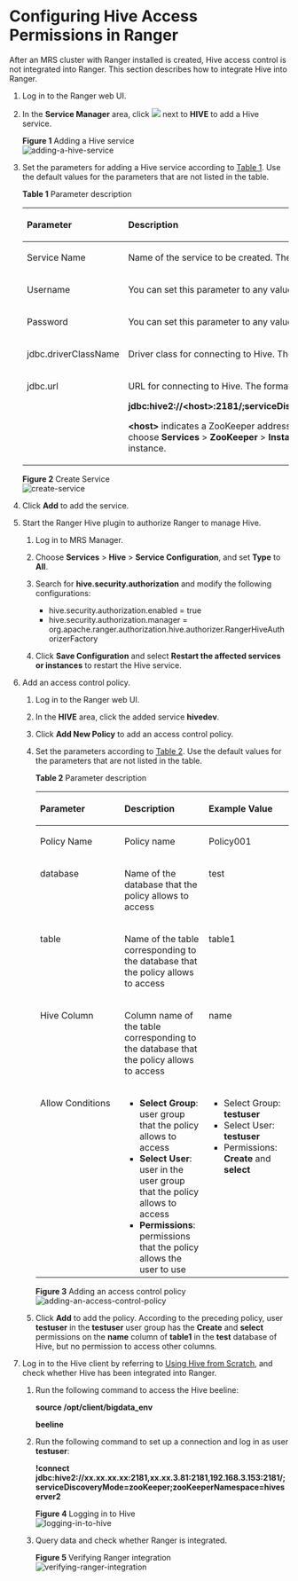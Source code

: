 # Configuring Hive Access Permissions in Ranger<a name="EN-US_TOPIC_0228886236"></a>

After an MRS cluster with Ranger installed is created, Hive access control is not integrated into Ranger. This section describes how to integrate Hive into Ranger.

1.  Log in to the Ranger web UI.
2.  In the  **Service Manager**  area, click  ![](figures/icon_mrs_jiahao.png)  next to  **HIVE**  to add a Hive service.

    **Figure  1**  Adding a Hive service<a name="fig1355517248383"></a>  
    ![](figures/adding-a-hive-service.png "adding-a-hive-service")

3.  Set the parameters for adding a Hive service according to  [Table 1](#table54444329411). Use the default values for the parameters that are not listed in the table.

    **Table  1**  Parameter description

    <a name="table54444329411"></a>
    <table><thead align="left"><tr id="row1844243264112"><th class="cellrowborder" valign="top" width="33.33333333333333%" id="mcps1.2.4.1.1"><p id="p12442193220418"><a name="p12442193220418"></a><a name="p12442193220418"></a>Parameter</p>
    </th>
    <th class="cellrowborder" valign="top" width="33.33333333333333%" id="mcps1.2.4.1.2"><p id="p1744210322416"><a name="p1744210322416"></a><a name="p1744210322416"></a>Description</p>
    </th>
    <th class="cellrowborder" valign="top" width="33.33333333333333%" id="mcps1.2.4.1.3"><p id="p84421328419"><a name="p84421328419"></a><a name="p84421328419"></a>Example Value</p>
    </th>
    </tr>
    </thead>
    <tbody><tr id="row644393284112"><td class="cellrowborder" valign="top" width="33.33333333333333%" headers="mcps1.2.4.1.1 "><p id="p18442232184110"><a name="p18442232184110"></a><a name="p18442232184110"></a>Service Name</p>
    </td>
    <td class="cellrowborder" valign="top" width="33.33333333333333%" headers="mcps1.2.4.1.2 "><p id="p8442203254115"><a name="p8442203254115"></a><a name="p8442203254115"></a>Name of the service to be created. The value is fixed to <strong id="b6448272528"><a name="b6448272528"></a><a name="b6448272528"></a>hivedev</strong>.</p>
    </td>
    <td class="cellrowborder" valign="top" width="33.33333333333333%" headers="mcps1.2.4.1.3 "><p id="p14442133211411"><a name="p14442133211411"></a><a name="p14442133211411"></a>hivedev</p>
    </td>
    </tr>
    <tr id="row34433328419"><td class="cellrowborder" valign="top" width="33.33333333333333%" headers="mcps1.2.4.1.1 "><p id="p6443153216418"><a name="p6443153216418"></a><a name="p6443153216418"></a>Username</p>
    </td>
    <td class="cellrowborder" valign="top" width="33.33333333333333%" headers="mcps1.2.4.1.2 "><p id="p12443832114118"><a name="p12443832114118"></a><a name="p12443832114118"></a>You can set this parameter to any value.</p>
    </td>
    <td class="cellrowborder" valign="top" width="33.33333333333333%" headers="mcps1.2.4.1.3 "><p id="p0443532194110"><a name="p0443532194110"></a><a name="p0443532194110"></a>admin</p>
    </td>
    </tr>
    <tr id="row74431532164110"><td class="cellrowborder" valign="top" width="33.33333333333333%" headers="mcps1.2.4.1.1 "><p id="p544313323411"><a name="p544313323411"></a><a name="p544313323411"></a>Password</p>
    </td>
    <td class="cellrowborder" valign="top" width="33.33333333333333%" headers="mcps1.2.4.1.2 "><p id="p7443133224114"><a name="p7443133224114"></a><a name="p7443133224114"></a>You can set this parameter to any value.</p>
    </td>
    <td class="cellrowborder" valign="top" width="33.33333333333333%" headers="mcps1.2.4.1.3 "><p id="p044333212412"><a name="p044333212412"></a><a name="p044333212412"></a>-</p>
    </td>
    </tr>
    <tr id="row144353274113"><td class="cellrowborder" valign="top" width="33.33333333333333%" headers="mcps1.2.4.1.1 "><p id="p94431332194118"><a name="p94431332194118"></a><a name="p94431332194118"></a>jdbc.driverClassName</p>
    </td>
    <td class="cellrowborder" valign="top" width="33.33333333333333%" headers="mcps1.2.4.1.2 "><p id="p14431132144114"><a name="p14431132144114"></a><a name="p14431132144114"></a>Driver class for connecting to Hive. The value is fixed to <strong id="b8102631115313"><a name="b8102631115313"></a><a name="b8102631115313"></a>org.apache.hive.jdbc.HiveDriver</strong>.</p>
    </td>
    <td class="cellrowborder" valign="top" width="33.33333333333333%" headers="mcps1.2.4.1.3 "><p id="p5443153210414"><a name="p5443153210414"></a><a name="p5443153210414"></a>org.apache.hive.jdbc.HiveDriver</p>
    </td>
    </tr>
    <tr id="row104441332194110"><td class="cellrowborder" valign="top" width="33.33333333333333%" headers="mcps1.2.4.1.1 "><p id="p13443123216418"><a name="p13443123216418"></a><a name="p13443123216418"></a>jdbc.url</p>
    </td>
    <td class="cellrowborder" valign="top" width="33.33333333333333%" headers="mcps1.2.4.1.2 "><p id="p15443132174118"><a name="p15443132174118"></a><a name="p15443132174118"></a>URL for connecting to Hive. The format is ZooKeeper mode:</p>
    <p id="p11444132204117"><a name="p11444132204117"></a><a name="p11444132204117"></a><strong id="b136610246548"><a name="b136610246548"></a><a name="b136610246548"></a>jdbc:hive2://&lt;host&gt;:2181/;serviceDiscoveryMode=zooKeeper;zooKeeperNamespace=hiveserver2</strong></p>
    <p id="p717612451575"><a name="p717612451575"></a><a name="p717612451575"></a><strong id="b743982811548"><a name="b743982811548"></a><a name="b743982811548"></a>&lt;host&gt;</strong> indicates a ZooKeeper address. To obtain the ZooKeeper address, log in to MRS Manager, choose <strong id="b14494144916543"><a name="b14494144916543"></a><a name="b14494144916543"></a>Services</strong> &gt; <strong id="b88704510546"><a name="b88704510546"></a><a name="b88704510546"></a>ZooKeeper</strong> &gt; <strong id="b912545413542"><a name="b912545413542"></a><a name="b912545413542"></a>Instance</strong>, and view the management IP address of the ZooKeeper instance.</p>
    </td>
    <td class="cellrowborder" valign="top" width="33.33333333333333%" headers="mcps1.2.4.1.3 "><p id="p12444163244112"><a name="p12444163244112"></a><a name="p12444163244112"></a>jdbc:hive2://xx.xx.xx.xx:2181,xx.xx.xx.xx:2181,xx.xx.xx.xx:2181/;serviceDiscoveryMode=zooKeeper;zooKeeperNamespace=hiveserver2</p>
    </td>
    </tr>
    </tbody>
    </table>

    **Figure  2**  Create Service<a name="fig39091316015"></a>  
    ![](figures/create-service.png "create-service")

4.  Click  **Add**  to add the service.
5.  Start the Ranger Hive plugin to authorize Ranger to manage Hive.
    1.  Log in to MRS Manager.
    2.  Choose  **Services**  \>  **Hive**  \>  **Service Configuration**, and set  **Type**  to  **All**.
    3.  Search for  **hive.security.authorization**  and modify the following configurations:
        -   hive.security.authorization.enabled = true
        -   hive.security.authorization.manager = org.apache.ranger.authorization.hive.authorizer.RangerHiveAuthorizerFactory

    4.  Click  **Save Configuration**  and select  **Restart the affected services or instances**  to restart the Hive service.

6.  Add an access control policy.
    1.  Log in to the Ranger web UI.
    2.  In the  **HIVE**  area, click the added service  **hivedev**.
    3.  Click  **Add New Policy**  to add an access control policy.
    4.  Set the parameters according to  [Table 2](#table116322231534). Use the default values for the parameters that are not listed in the table.

        **Table  2**  Parameter description

        <a name="table116322231534"></a>
        <table><thead align="left"><tr id="row11633152314316"><th class="cellrowborder" valign="top" width="33.33333333333333%" id="mcps1.2.4.1.1"><p id="p1260833016420"><a name="p1260833016420"></a><a name="p1260833016420"></a>Parameter</p>
        </th>
        <th class="cellrowborder" valign="top" width="33.33333333333333%" id="mcps1.2.4.1.2"><p id="p156082301046"><a name="p156082301046"></a><a name="p156082301046"></a>Description</p>
        </th>
        <th class="cellrowborder" valign="top" width="33.33333333333333%" id="mcps1.2.4.1.3"><p id="p1060811302417"><a name="p1060811302417"></a><a name="p1060811302417"></a>Example Value</p>
        </th>
        </tr>
        </thead>
        <tbody><tr id="row1163310231234"><td class="cellrowborder" valign="top" width="33.33333333333333%" headers="mcps1.2.4.1.1 "><p id="p1865510429816"><a name="p1865510429816"></a><a name="p1865510429816"></a>Policy Name</p>
        </td>
        <td class="cellrowborder" valign="top" width="33.33333333333333%" headers="mcps1.2.4.1.2 "><p id="p19547132615414"><a name="p19547132615414"></a><a name="p19547132615414"></a>Policy name</p>
        </td>
        <td class="cellrowborder" valign="top" width="33.33333333333333%" headers="mcps1.2.4.1.3 "><p id="p46331231316"><a name="p46331231316"></a><a name="p46331231316"></a>Policy001</p>
        </td>
        </tr>
        <tr id="row9633142318314"><td class="cellrowborder" valign="top" width="33.33333333333333%" headers="mcps1.2.4.1.1 "><p id="p11633172313315"><a name="p11633172313315"></a><a name="p11633172313315"></a>database</p>
        </td>
        <td class="cellrowborder" valign="top" width="33.33333333333333%" headers="mcps1.2.4.1.2 "><p id="p45473261944"><a name="p45473261944"></a><a name="p45473261944"></a>Name of the database that the policy allows to access</p>
        </td>
        <td class="cellrowborder" valign="top" width="33.33333333333333%" headers="mcps1.2.4.1.3 "><p id="p2063314239314"><a name="p2063314239314"></a><a name="p2063314239314"></a>test</p>
        </td>
        </tr>
        <tr id="row863372320317"><td class="cellrowborder" valign="top" width="33.33333333333333%" headers="mcps1.2.4.1.1 "><p id="p16335231835"><a name="p16335231835"></a><a name="p16335231835"></a>table</p>
        </td>
        <td class="cellrowborder" valign="top" width="33.33333333333333%" headers="mcps1.2.4.1.2 "><p id="p054718261244"><a name="p054718261244"></a><a name="p054718261244"></a>Name of the table corresponding to the database that the policy allows to access</p>
        </td>
        <td class="cellrowborder" valign="top" width="33.33333333333333%" headers="mcps1.2.4.1.3 "><p id="p176331023136"><a name="p176331023136"></a><a name="p176331023136"></a>table1</p>
        </td>
        </tr>
        <tr id="row1663420237318"><td class="cellrowborder" valign="top" width="33.33333333333333%" headers="mcps1.2.4.1.1 "><p id="p663414239318"><a name="p663414239318"></a><a name="p663414239318"></a>Hive Column</p>
        </td>
        <td class="cellrowborder" valign="top" width="33.33333333333333%" headers="mcps1.2.4.1.2 "><p id="p1754752616416"><a name="p1754752616416"></a><a name="p1754752616416"></a>Column name of the table corresponding to the database that the policy allows to access</p>
        </td>
        <td class="cellrowborder" valign="top" width="33.33333333333333%" headers="mcps1.2.4.1.3 "><p id="p1063412318311"><a name="p1063412318311"></a><a name="p1063412318311"></a>name</p>
        </td>
        </tr>
        <tr id="row463413231318"><td class="cellrowborder" valign="top" width="33.33333333333333%" headers="mcps1.2.4.1.1 "><p id="p1263412231934"><a name="p1263412231934"></a><a name="p1263412231934"></a>Allow Conditions</p>
        </td>
        <td class="cellrowborder" valign="top" width="33.33333333333333%" headers="mcps1.2.4.1.2 "><a name="ul291972075620"></a><a name="ul291972075620"></a><ul id="ul291972075620"><li><strong id="b375917178217"><a name="b375917178217"></a><a name="b375917178217"></a>Select Group</strong>: user group that the policy allows to access</li><li><strong id="b291717191610"><a name="b291717191610"></a><a name="b291717191610"></a>Select User</strong>: user in the user group that the policy allows to access</li><li><strong id="b11552113913610"><a name="b11552113913610"></a><a name="b11552113913610"></a>Permissions</strong>: permissions that the policy allows the user to use</li></ul>
        </td>
        <td class="cellrowborder" valign="top" width="33.33333333333333%" headers="mcps1.2.4.1.3 "><a name="ul11428874228"></a><a name="ul11428874228"></a><ul id="ul11428874228"><li>Select Group: <strong id="b4790438473"><a name="b4790438473"></a><a name="b4790438473"></a>testuser</strong></li><li>Select User: <strong id="b12144183717717"><a name="b12144183717717"></a><a name="b12144183717717"></a>testuser</strong></li><li>Permissions: <strong id="b19928193317712"><a name="b19928193317712"></a><a name="b19928193317712"></a>Create</strong> and <strong id="b10441153518712"><a name="b10441153518712"></a><a name="b10441153518712"></a>select</strong></li></ul>
        </td>
        </tr>
        </tbody>
        </table>

        **Figure  3**  Adding an access control policy<a name="fig2047532791212"></a>  
        ![](figures/adding-an-access-control-policy.png "adding-an-access-control-policy")

    5.  Click  **Add**  to add the policy. According to the preceding policy, user  **testuser**  in the  **testuser**  user group has the  **Create**  and  **select**  permissions on the  **name**  column of  **table1**  in the  **test**  database of Hive, but no permission to access other columns.

7.  Log in to the Hive client by referring to  [Using Hive from Scratch](using-hive-from-scratch.md), and check whether Hive has been integrated into Ranger.
    1.  Run the following command to access the Hive beeline:

        **source /opt/client/bigdata\_env**

        **beeline**

    2.  Run the following command to set up a connection and log in as user  **testuser**:

        **!connect jdbc:hive2://xx.xx.xx.xx:2181,xx.xx.3.81:2181,192.168.3.153:2181/;serviceDiscoveryMode=zooKeeper;zooKeeperNamespace=hiveserver2**

        **Figure  4**  Logging in to Hive<a name="fig6187121122713"></a>  
        ![](figures/logging-in-to-hive.png "logging-in-to-hive")

    3.  Query data and check whether Ranger is integrated.

        **Figure  5**  Verifying Ranger integration<a name="fig19585153615368"></a>  
        ![](figures/verifying-ranger-integration.png "verifying-ranger-integration")



